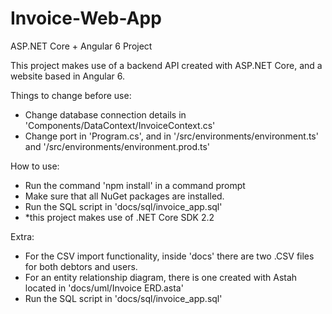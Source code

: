 # Invoice-Web-App
ASP.NET Core + Angular 6 Project


This project makes use of a backend API created with ASP.NET Core, and a website based in Angular 6.

Things to change before use:

<ul>
  <li>Change database connection details in 'Components/DataContext/InvoiceContext.cs'</li>
  <li>Change port in 'Program.cs', and in '/src/environments/environment.ts' and '/src/environments/environment.prod.ts'</li>
</ul>

How to use:

<ul>
  <li>Run the command 'npm install' in a command prompt</li>
  <li>Make sure that all NuGet packages are installed.</li>
  <li>Run the SQL script in 'docs/sql/invoice_app.sql'</li>
  <li>*this project makes use of .NET Core SDK 2.2</li>
</ul>

Extra:

<ul>
  <li>For the CSV import functionality, inside 'docs' there are two .CSV files for both debtors and users.</li>
  <li>For an entity relationship diagram, there is one created with Astah located in 'docs/uml/Invoice ERD.asta'</li>
  <li>Run the SQL script in 'docs/sql/invoice_app.sql'</li>
</ul>
